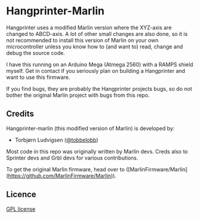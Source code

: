 # Hangprinter-Marlin

Hangprinter uses a modified Marlin version where the XYZ-axis are changed to ABCD-axis.
A lot of other small changes are also done, so it is not recommended to install this version of Marlin on your own microcontroller
  unless you know how to (and want to) read, change and debug the source code.

I have this running on an Arduino Mega (Atmega 2560) with a RAMPS shield myself.
Get in contact if you seriously plan on building a Hangprinter and want to use this firmware.

If you find bugs, they are probably the Hangprinter projects bugs, so do not bother the original Marlin project with bugs from this repo.

## Credits

Hangprinter-marlin (this modified version of Marlin) is developed by:

 - Torbjørn Ludvigsen ([@tobbelobb](https://github.com/tobbelobb))

Most code in this repo was originally written by Marlin devs.
Creds also to Sprinter devs and Grbl devs for various contributions.

To get the original Marlin firmware, head over to
([MarlinFirmware/Marlin] (https://github.com/MarlinFirmware/Marlin)).

## Licence

[GPL license](/Documentation/COPYING.md)
